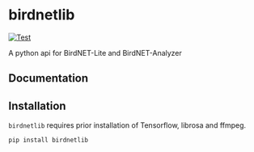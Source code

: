 # birdnetlib

[![Test](https://github.com/joeweiss/birdnetlib/actions/workflows/test.yml/badge.svg)](https://github.com/joeweiss/birdnetlib/actions/workflows/test.yml)

A python api for BirdNET-Lite and BirdNET-Analyzer

## Documentation

## Installation

`birdnetlib` requires prior installation of Tensorflow, librosa and ffmpeg.

```
pip install birdnetlib
```


